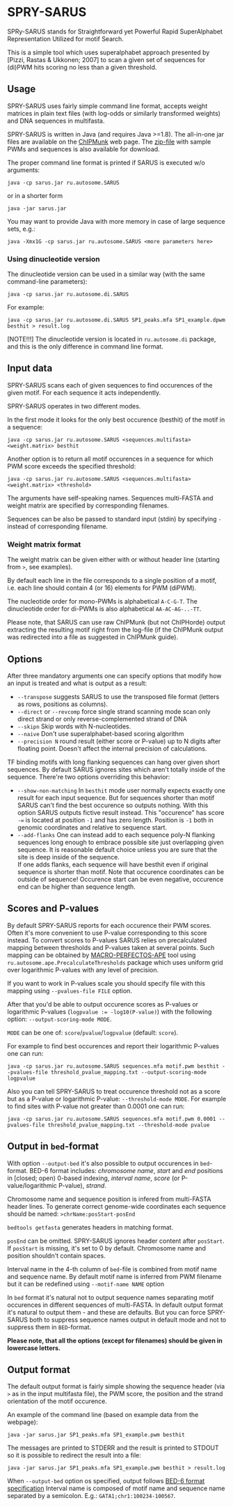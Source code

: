 # SPRY-SARUS
SPRy-SARUS stands for Straightforward yet Powerful Rapid 
SuperAlphabet Representation Utilized for motif Search. 

This is a simple tool which uses superalphabet approach 
presented by [Pizzi, Rastas & Ukkonen; 2007] to scan a given set 
of sequences for (di)PWM hits scoring no less than a given threshold. 

## Usage
SPRY-SARUS uses fairly simple command line format, 
accepts weight matrices in plain text files (with log-odds 
or similarly transformed weights) and DNA sequences in multifasta. 

SPRY-SARUS is written in Java (and requires Java >=1.8).
The all-in-one jar files are available on the [ChIPMunk](http://autosome.ru/ChIPMunk/) web page.
The [zip-file](http://autosome.ru/ChIPMunk/sarus_example.zip) with sample PWMs and sequences is also available for download.

The proper command line format is printed if SARUS is executed w/o arguments:

```java -cp sarus.jar ru.autosome.SARUS```

or in a shorter form 

```java -jar sarus.jar```

You may want to provide Java with more memory in case of large sequence sets, e.g.:

```java -Xmx1G -cp sarus.jar ru.autosome.SARUS <more parameters here>```

### Using dinucleotide version

The dinucleotide version can be used in a similar way (with the same command-line parameters):

```java -cp sarus.jar ru.autosome.di.SARUS```

For example:

```java -cp sarus.jar ru.autosome.di.SARUS SP1_peaks.mfa SP1_example.dpwm besthit > result.log```

[NOTE!!!] The dinucleotide version is located in `ru.autosome.di` package, 
and this is the only difference in command line format.

## Input data

SPRY-SARUS scans each of given sequences to find occurences of the given motif.
For each sequence it acts independently.

SPRY-SARUS operates in two different modes.

In the first mode it looks for the only best occurence (besthit)
of the motif in a sequence:

```java -cp sarus.jar ru.autosome.SARUS <sequences.multifasta> <weight.matrix> besthit```

Another option is to return all motif occurences in a sequence for which 
PWM score exceeds the specified threshold:

```java -cp sarus.jar ru.autosome.SARUS <sequences.multifasta> <weight.matrix> <threshold>```

The arguments have self-speaking names.
Sequences multi-FASTA and weight matrix are specified by corresponding filenames.

Sequences can be also be passed to standard input (stdin) by specifying `-`
instead of corresponding filename.


### Weight matrix format
The weight matrix can be given either with or without header line 
(starting from `>`, see examples).

By default each line in the file corresponds to a single position of a motif, 
i.e. each line should contain 4 (or 16) elements for PWM (diPWM).

The nucleotide order for mono-PWMs is alphabetical `A-C-G-T`.
The dinucleotide order for di-PWMs is also alphabetical `AA-AC-AG-..-TT`.

Please note, that SARUS can use raw ChIPMunk (but not ChIPHorde) output 
extracting the resulting motif right from the log-file 
(if the ChIPMunk output was redirected into a file as suggested in ChIPMunk guide).

## Options
After three mandatory arguments one can specify options that modify how an input
is treated and what is output as a result:

* `--transpose`
    suggests SARUS to use the transposed file format
    (letters as rows, positions as columns).
* `--direct` or `--revcomp`
    force single strand scanning mode
    scan only direct strand or only reverse-complemented strand of DNA
*  `--skipn`
    Skip words with N-nucleotides.
*  `--naive`
    Don't use superalphabet-based scoring algorithm
*  `--precision N`
    round result (either score or P-value) up to N digits after floating point. Doesn't affect the internal precision of calculations.
  
TF binding motifs with long flanking sequences can hang over given short
sequences. By default SARUS ignores sites which aren't totally inside of the 
sequence. There're two options overriding this behavior:
*  `--show-non-matching`
    In `besthit` mode user normally expects exactly one result for each
    input sequence. But for sequences shorter than motif SARUS can't find 
    the best occurence so outputs nothing.
    With this option SARUS outputs fictive result instead. This "occurence"
    has score `-∞` is located at position `-1` and has zero length.
    Position is `-1` both in genomic coordinates and relative to sequence start.
*  `--add-flanks`
    One can instead add to each sequence poly-N flanking sequences long enough
    to embrace possible site just overlapping given sequence.
    It is reasonable default choice unless you are sure that the site is deep
    inside of the sequence.    
    If one adds flanks, each sequence will have besthit even if original
    sequence is shorter than motif.
    Note that occurence coordinates can be outside of sequence! Occurence start
    can be even negative, occurence end can be higher than sequence length.

## Scores and P-values

By default SPRY-SARUS reports for each occurence their PWM scores. Often it's
more convenient to use P-value corresponding to this score instead.
To convert scores to P-values SARUS relies on precalculated mapping between
thresholds and P-values taken at several points. Such mapping can 
be obtained by [MACRO-PERFECTOS-APE](http://opera.autosome.ru/perfectosape/description) tool using 
`ru.autosome.ape.PrecalculateThresholds` package which uses uniform grid over 
logarithmic P-values with any level of precision.

If you want to work in P-values scale you should specify file with 
this mapping using `--pvalues-file FILE` option.

After that you'd be able to output occurence scores as P-values or 
logarithmic P-values (`logpvalue := -log10(P-value)`) with the following option: `--output-scoring-mode MODE`.

`MODE` can be one of: `score`/`pvalue`/`logpvalue` (default: `score`).

For example to find best occurences and report their logarithmic P-values one can run:

```java -cp sarus.jar ru.autosome.SARUS sequences.mfa motif.pwm besthit --pvalues-file threshold_pvalue_mapping.txt --output-scoring-mode logpvalue```

Also you can tell SPRY-SARUS to treat occurence threshold not as a score but 
as a P-value or logarithmic P-value: `--threshold-mode MODE`.
For example to find sites with P-value not greater than 0.0001 one can run:

```java -cp sarus.jar ru.autosome.SARUS sequences.mfa motif.pwm 0.0001 --pvalues-file threshold_pvalue_mapping.txt --threshold-mode pvalue```

## Output in `bed`-format
With option `--output-bed` it's also possible to output occurences 
in `bed`-format. BED-6 format includes:
*chromosome name*,
*start* and *end* positions in [closed; open) 0-based indexing,
*interval name*,
*score* (or P-value/logarithmic P-value),
*strand*.

Chromosome name and sequence position is infered from multi-FASTA header lines.
To generate correct genome-wide coordinates each sequence should be named:
```>chrName:posStart-posEnd```

`bedtools getfasta` generates headers in matching format.

`posEnd` can be omitted. SPRY-SARUS ignores header content after `posStart`.
If `posStart` is missing, it's set to 0 by default.
Chromosome name and position shouldn't contain spaces.

Interval name in the 4-th column of `bed`-file is combined from motif name
and sequence name. By default motif name is inferred from PWM filename but
it can be redefined using `--motif-name NAME` option

In `bed` format it's natural not to output sequence names separating motif
occurences in different sequences of multi-FASTA. In default output format
it's natural to output them - and these are defaults. But you can force
SPRY-SARUS both to suppress sequence names output in default mode and
not to suppress them in `BED`-format.

**Please note, that all the options (except for filenames) should be given in lowercase letters.**

## Output format
The default output format is fairly simple showing the sequence header 
(via `>` as in the input multifasta file), 
the PWM score, the position and the strand orientation of the motif occurence.

An example of the command line (based on example data from the webpage):

```java -jar sarus.jar SP1_peaks.mfa SP1_example.pwm besthit```

The messages are printed to STDERR and the result is printed to STDOUT
so it is possible to redirect the result into a file:

```java -jar sarus.jar SP1_peaks.mfa SP1_example.pwm besthit > result.log```

When `--output-bed` option os specified, output follows [BED-6 format specification](http://genome.ucsc.edu/FAQ/FAQformat#format1)
Interval name is composed of motif name and sequence name separated by a semicolon.
E.g.: `GATA1;chr1:100234-100567`.
